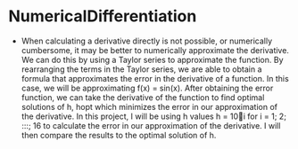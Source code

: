 # NumericalDifferentiation
- When calculating a derivative directly is not possible, or numerically cumbersome, it may be better to numerically approximate the derivative. We can do this by using a Taylor series to approximate the function. By rearranging the terms in the Taylor series, we are able to obtain a formula that approximates the error in the derivative of a function. In this case, we will be approximating f(x) = sin(x). After obtaining the error function, we can take the derivative of the function to find optimal solutions
of h, hopt which minimizes the error in our approximation of the derivative. In this project, I will be using h values h = 10􀀀i for i = 1; 2; :::; 16 to calculate the error in our approximation of the derivative. I will then compare the results to the optimal solution of h.

